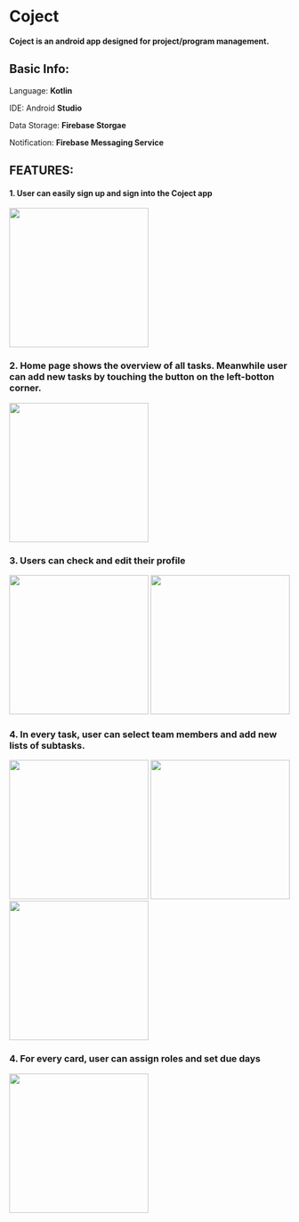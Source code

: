 # Coject
**Coject is an android app designed for project/program management.**


## Basic Info:

Language: **Kotlin**

IDE: Android **Studio**

Data Storage: **Firebase Storgae**

Notification: **Firebase Messaging Service**


## FEATURES:

#### 1. User can easily sign up and sign into the Coject app

<img src="https://www.linkpicture.com/q/intro_2.jpg" width="250px">

### 2. Home page shows the overview of all tasks. Meanwhile user can add new tasks by touching the button on the left-botton corner.

<img src="https://www.linkpicture.com/q/checkboardlist_1.jpg" width="250px">

### 3. Users can check and edit their profile 

<img src="https://www.linkpicture.com/q/checkpersonalinfo_1.jpg" width="250px">
<img src="https://www.linkpicture.com/q/modifyprofile_1.jpg" width="250px">

### 4. In every task, user can select team members and add new lists of subtasks.

<img src="https://www.linkpicture.com/q/select-team-member_1.jpg" width="250px">

<img src="https://www.linkpicture.com/q/add-list-and-card_1.jpg" width="250px">

<img src="https://www.linkpicture.com/q/checkboard_1.jpg" width="250px">

### 4. For every card, user can assign roles and set due days

<img src="https://www.linkpicture.com/q/modify-card-mebers-and-assign-color_1.jpg" width="250px">

